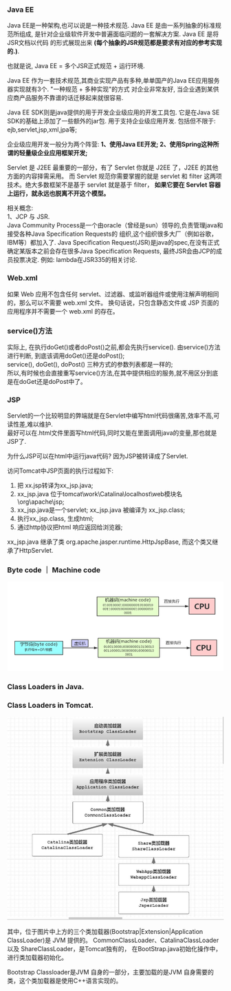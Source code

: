 ### Java EE   
Java EE是一种架构,也可以说是一种技术规范. Java EE 是由一系列抽象的标准规范所组成,
是针对企业级软件开发中普遍面临问题的一套解决方案. Java EE 是将JSR文档以代码
的形式展现出来 **(每个抽象的JSR规范都是要求有对应的参考实现的.)**.

也就是说, Java EE = 多个JSR正式规范 + 运行环境.

Java EE 作为一套技术规范,其商业实现产品有多种,单单国产的Java EE应用服务器实现就有3个. "一种规范 + 多种实现"的方式
对企业非常友好, 当企业遇到某供应商产品服务不靠谱的话迁移起来就很容易.

Java EE SDK则是java提供的用于开发企业级应用的开发工具包. 它是在Java SE SDK的基础上添加了一些额外的jar包.
用于支持企业级应用开发. 包括但不限于: ejb,servlet,jsp,xml,jpa等;   

企业级应用开发一般分为两个阵营: **1、使用Java EE开发; 2、使用Spring这种所谓的轻量级企业应用框架开发;**

Servlet 是 J2EE 最重要的一部分，有了 Servlet 你就是 J2EE 了，J2EE 的其他方面的内容择需采用。
而 Servlet 规范你需要掌握的就是 servlet 和 filter 这两项技术。绝大多数框架不是基于 servlet 就是基于 filter，
**如果它要在 Servlet 容器上运行，就永远也脱离不开这个模型。**

相关概念:  
1、JCP 与 JSR.  
Java Community Process是一个由oracle（曾经是sun）领导的,负责管理java和接受各种Java Specification Requests的
组织,这个组织很多大厂（例如谷歌，IBM等）都加入了. 
Java Specification Request(JSR)是java的spec,在没有正式确定某版本之前会存在很多Java Specification Requests,
最终JSR会由JCP的成员投票决定. 例如: lambda在JSR335的相关讨论.

### Web.xml
如果 Web 应用不包含任何 servlet、过滤器、或监听器组件或使用注解声明相同的，那么可以不需要 web.xml 文件。
换句话说，只包含静态文件或 JSP 页面的应用程序并不需要一个 web.xml 的存在。

### service()方法
实际上, 在执行doGet()或者doPost()之前,都会先执行service(). 由service()方法进行判断,
到底该调用doGet()还是doPost();   
service(), doGet(), doPost() 三种方式的参数列表都是一样的;   
所以,有时候也会直接重写service()方法,在其中提供相应的服务,就不用区分到底是在doGet还是doPost中了。

### JSP
Servlet的一个比较明显的弊端就是在Servlet中编写html代码很痛苦,效率不高,可读性差,难以维护.   
最好可以在.html文件里面写html代码,同时又能在里面调用java的变量,那也就是JSP了.

为什么JSP可以在html中运行java代码? 因为JSP被转译成了Servlet.

访问Tomcat中JSP页面的执行过程如下:
1. 把 xx.jsp转译为xx_jsp.java;
2. xx_jsp.java 位于tomcat\work\Catalina\localhost\web模块名\org\apache\jsp;
3. xx_jsp.java是一个servlet; xx_jsp.java 被编译为 xx_jsp.class;
4. 执行xx_jsp.class, 生成html;
5. 通过http协议把html 响应返回给浏览器;

xx_jsp.java 继承了类 org.apache.jasper.runtime.HttpJspBase, 而这个类又继承了HttpServlet.


### Byte code ｜ Machine code
![图1](pics/机器码和字节码区别.png)

### Class Loaders in Java.

### Class Loaders in Tomcat.
![图2](pics/类加载器.png)

其中，位于图片中上方的三个类加载器(Bootstrap|Extension|Application ClassLoader)是 JVM 提供的。
CommonClassLoader、CatalinaClassLoader 以及 ShareClassLoader，是Tomcat独有的，
在BootStrap.java初始化操作中，进行类加载器初始化。

Bootstrap Classloader是JVM 自身的一部分，主要加载的是JVM 自身需要的类，这个类加载器是使用C++语言实现的。